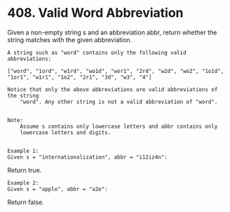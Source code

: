 # 408. Valid Word Abbreviation

Given a non-empty string s and an abbreviation abbr, return
        whether the string matches with the given abbreviation.
    

    A string such as "word" contains only the following valid abbreviations:

    ["word", "1ord", "w1rd", "wo1d", "wor1", "2rd", "w2d", "wo2", "1o1d", "1or1", "w1r1", "1o2", "2r1", "3d", "w3", "4"]

    Notice that only the above abbreviations are valid abbreviations of the string
        "word". Any other string is not a valid abbreviation of "word".
    

    Note:
        Assume s contains only lowercase letters and abbr contains only
        lowercase letters and digits.
    

    Example 1:
    Given s = "internationalization", abbr = "i12iz4n":

Return true.

    

    Example 2:
    Given s = "apple", abbr = "a2e":

Return false.